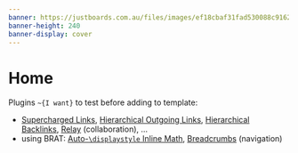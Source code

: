 ```yaml
---
banner: https://justboards.com.au/files/images/ef18cbaf31fad530088c9162db46feb6.jpg
banner-height: 240
banner-display: cover
---
```


# Home

Plugins `~{I want}` to test before adding to template:

- [Supercharged Links](obsidian://show-plugin?id=supercharged-links-obsidian), [Hierarchical Outgoing Links](https://github.com/jasonmotylinski/hierarchical-outgoing-links), [Hierarchical Backlinks](https://github.com/jasonmotylinski/hierarchical-backlinks), [Relay](obsidian://show-plugin?id=system3-relay) (collaboration), …
- using BRAT: [Auto-`\displaystyle` Inline Math](https://github.com/RyotaUshio/obsidian-auto-displaystyle-inline-math/pull/1), [Breadcrumbs](obsidian://show-plugin?id=breadcrumbs) (navigation)
